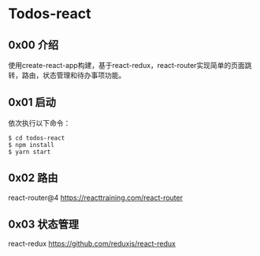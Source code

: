 # Todos-react

## 0x00 介绍

使用create-react-app构建，基于react-redux，react-router实现简单的页面跳转，路由，状态管理和待办事项功能。

## 0x01 启动

依次执行以下命令：

```command
$ cd todos-react
$ npm install
$ yarn start
```

## 0x02 路由

react-router@4 <https://reacttraining.com/react-router>

## 0x03 状态管理

react-redux <https://github.com/reduxjs/react-redux>
